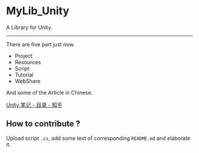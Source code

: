 # MyLib_Unity
 A Library for Unity.

___

There are five part just now.

- Project
- Resources
- Script
- Tutorial
- WebShare

And some of the Article in Chinese.

[Unity 笔记 - 目录 - 知乎](https://zhuanlan.zhihu.com/p/75911713)

## How to contribute ?

Upload script `.cs`, add some text of corresponding `README.md` and elaborate it.
